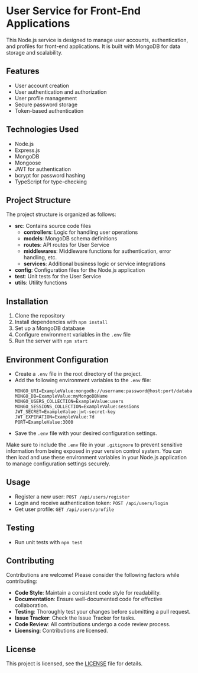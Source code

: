 # User Service for Front-End Applications
This Node.js service is designed to manage user accounts, authentication, and profiles for front-end applications. It is built with MongoDB for data storage and scalability.

## Features
- User account creation
- User authentication and authorization
- User profile management
- Secure password storage
- Token-based authentication

## Technologies Used
- Node.js
- Express.js
- MongoDB
- Mongoose
- JWT for authentication
- bcrypt for password hashing
- TypeScript for type-checking

## Project Structure
The project structure is organized as follows:
- **src**: Contains source code files
    - **controllers**: Logic for handling user operations
    - **models**: MongoDB schema definitions
    - **routes**: API routes for User Service
    - **middlewares**: Middleware functions for authentication, error handling, etc.
    - **services**: Additional business logic or service integrations
- **config**: Configuration files for the Node.js application
- **test**: Unit tests for the User Service
- **utils**: Utility functions

## Installation
1. Clone the repository
2. Install dependencies with `npm install`
3. Set up a MongoDB database
4. Configure environment variables in the `.env` file
5. Run the server with `npm start`

## Environment Configuration
- Create a `.env` file in the root directory of the project.
- Add the following environment variables to the `.env` file:
    ```
    MONGO_URI=ExampleValue:mongodb://username:password@host:port/database
    MONGO_DB=ExampleValue:myMongoDBName
    MONGO_USERS_COLLECTION=ExampleValue:users
    MONGO_SESSIONS_COLLECTION=ExampleValue:sessions
    JWT_SECRET=ExampleValue:jwt-secret-key
    JWT_EXPIRATION=ExampleValue:7d
    PORT=ExampleValue:3000
    ```
- Save the `.env` file with your desired configuration settings.

Make sure to include the `.env` file in your `.gitignore` to prevent sensitive information from being exposed in your version control system. You can then load and use these environment variables in your Node.js application to manage configuration settings securely.

## Usage
- Register a new user: `POST /api/users/register`
- Login and receive authentication token: `POST /api/users/login`
- Get user profile: `GET /api/users/profile`

## Testing
- Run unit tests with `npm test`

## Contributing
Contributions are welcome! Please consider the following factors while contributing:
- **Code Style**: Maintain a consistent code style for readability.
- **Documentation**: Ensure well-documented code for effective collaboration.
- **Testing**: Thoroughly test your changes before submitting a pull request.
- **Issue Tracker**: Check the Issue Tracker for tasks.
- **Code Review**: All contributions undergo a code review process.
- **Licensing**: Contributions are licensed.

## License
This project is licensed, see the [LICENSE](LICENSE) file for details.
